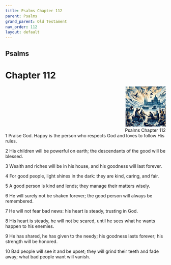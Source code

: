 ```yaml
---
title: Psalms Chapter 112
parent: Psalms
grand_parent: Old Testament
nav_order: 112
layout: default
---
```


## Psalms

# Chapter 112

<div style="clear: both; text-align: right;">
    <img src="/assets/Image/Psalms/500/112.jpg" alt="Psalms Chapter 112" class="chapter-image" style="max-width: 25%; height: auto;"/>
    <figcaption style="font-size: 14px;">Psalms Chapter 112</figcaption>
</div>
1 Praise God. Happy is the person who respects God and loves to follow His rules.

2 His children will be powerful on earth; the descendants of the good will be blessed.

3 Wealth and riches will be in his house, and his goodness will last forever.

4 For good people, light shines in the dark: they are kind, caring, and fair.

5 A good person is kind and lends; they manage their matters wisely.

6 He will surely not be shaken forever; the good person will always be remembered.

7 He will not fear bad news: his heart is steady, trusting in God.

8 His heart is steady, he will not be scared, until he sees what he wants happen to his enemies.

9 He has shared, he has given to the needy; his goodness lasts forever; his strength will be honored.

10 Bad people will see it and be upset; they will grind their teeth and fade away; what bad people want will vanish.


